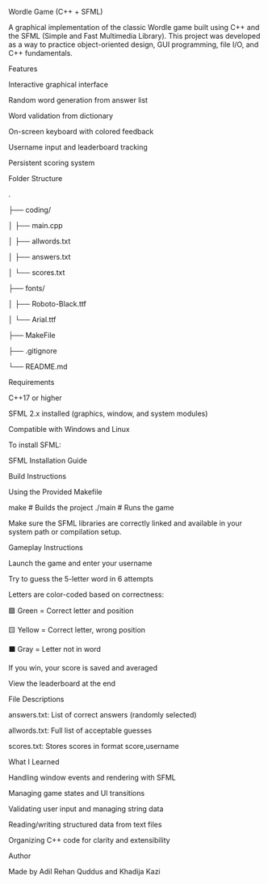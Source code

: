 Wordle Game (C++ + SFML)

A graphical implementation of the classic Wordle game built using C++ and the SFML (Simple and Fast Multimedia Library). This project was developed as a way to practice object-oriented design, GUI programming, file I/O, and C++ fundamentals.

Features

Interactive graphical interface

Random word generation from answer list

Word validation from dictionary

On-screen keyboard with colored feedback

Username input and leaderboard tracking

Persistent scoring system

Folder Structure

.

├── coding/

│   ├── main.cpp

│   ├── allwords.txt

│   ├── answers.txt

│   └── scores.txt

├── fonts/

│   ├── Roboto-Black.ttf

│   └── Arial.ttf

├── MakeFile

├── .gitignore

└── README.md


Requirements

C++17 or higher

SFML 2.x installed (graphics, window, and system modules)

Compatible with Windows and Linux

To install SFML:

SFML Installation Guide

Build Instructions

Using the Provided Makefile

make        # Builds the project
./main      # Runs the game

Make sure the SFML libraries are correctly linked and available in your system path or compilation setup.

Gameplay Instructions

Launch the game and enter your username

Try to guess the 5-letter word in 6 attempts

Letters are color-coded based on correctness:

🟩 Green = Correct letter and position

🟨 Yellow = Correct letter, wrong position

⬛ Gray = Letter not in word

If you win, your score is saved and averaged

View the leaderboard at the end

File Descriptions

answers.txt: List of correct answers (randomly selected)

allwords.txt: Full list of acceptable guesses

scores.txt: Stores scores in format score,username

What I Learned

Handling window events and rendering with SFML

Managing game states and UI transitions

Validating user input and managing string data

Reading/writing structured data from text files

Organizing C++ code for clarity and extensibility

Author

Made by Adil Rehan Quddus and Khadija Kazi
